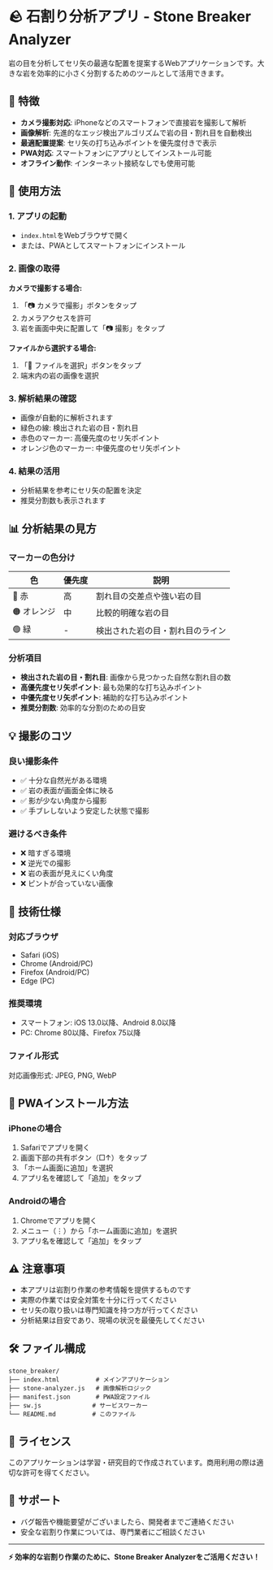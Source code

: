 # 🪨 石割り分析アプリ - Stone Breaker Analyzer

岩の目を分析してセリ矢の最適な配置を提案するWebアプリケーションです。大きな岩を効率的に小さく分割するためのツールとして活用できます。

## 📱 特徴

- **カメラ撮影対応**: iPhoneなどのスマートフォンで直接岩を撮影して解析
- **画像解析**: 先進的なエッジ検出アルゴリズムで岩の目・割れ目を自動検出
- **最適配置提案**: セリ矢の打ち込みポイントを優先度付きで表示
- **PWA対応**: スマートフォンにアプリとしてインストール可能
- **オフライン動作**: インターネット接続なしでも使用可能

## 🚀 使用方法

### 1. アプリの起動
- `index.html`をWebブラウザで開く
- または、PWAとしてスマートフォンにインストール

### 2. 画像の取得
**カメラで撮影する場合:**
1. 「📷 カメラで撮影」ボタンをタップ
2. カメラアクセスを許可
3. 岩を画面中央に配置して「📷 撮影」をタップ

**ファイルから選択する場合:**
1. 「📁 ファイルを選択」ボタンをタップ
2. 端末内の岩の画像を選択

### 3. 解析結果の確認
- 画像が自動的に解析されます
- 緑色の線: 検出された岩の目・割れ目
- 赤色のマーカー: 高優先度のセリ矢ポイント
- オレンジ色のマーカー: 中優先度のセリ矢ポイント

### 4. 結果の活用
- 分析結果を参考にセリ矢の配置を決定
- 推奨分割数も表示されます

## 📊 分析結果の見方

### マーカーの色分け
| 色 | 優先度 | 説明 |
|---|--------|------|
| 🔴 赤 | 高 | 割れ目の交差点や強い岩の目 |
| 🟠 オレンジ | 中 | 比較的明確な岩の目 |
| 🟢 緑 | - | 検出された岩の目・割れ目のライン |

### 分析項目
- **検出された岩の目・割れ目**: 画像から見つかった自然な割れ目の数
- **高優先度セリ矢ポイント**: 最も効果的な打ち込みポイント
- **中優先度セリ矢ポイント**: 補助的な打ち込みポイント
- **推奨分割数**: 効率的な分割のための目安

## 💡 撮影のコツ

### 良い撮影条件
- ✅ 十分な自然光がある環境
- ✅ 岩の表面が画面全体に映る
- ✅ 影が少ない角度から撮影
- ✅ 手ブレしないよう安定した状態で撮影

### 避けるべき条件
- ❌ 暗すぎる環境
- ❌ 逆光での撮影
- ❌ 岩の表面が見えにくい角度
- ❌ ピントが合っていない画像

## 🔧 技術仕様

### 対応ブラウザ
- Safari (iOS)
- Chrome (Android/PC)
- Firefox (Android/PC)
- Edge (PC)

### 推奨環境
- スマートフォン: iOS 13.0以降、Android 8.0以降
- PC: Chrome 80以降、Firefox 75以降

### ファイル形式
対応画像形式: JPEG, PNG, WebP

## 📱 PWAインストール方法

### iPhoneの場合
1. Safariでアプリを開く
2. 画面下部の共有ボタン（□↑）をタップ
3. 「ホーム画面に追加」を選択
4. アプリ名を確認して「追加」をタップ

### Androidの場合
1. Chromeでアプリを開く
2. メニュー（⋮）から「ホーム画面に追加」を選択
3. アプリ名を確認して「追加」をタップ

## ⚠️ 注意事項

- 本アプリは岩割り作業の参考情報を提供するものです
- 実際の作業では安全対策を十分に行ってください
- セリ矢の取り扱いは専門知識を持つ方が行ってください
- 分析結果は目安であり、現場の状況を最優先してください

## 🛠️ ファイル構成

```
stone_breaker/
├── index.html          # メインアプリケーション
├── stone-analyzer.js   # 画像解析ロジック
├── manifest.json       # PWA設定ファイル
├── sw.js              # サービスワーカー
└── README.md          # このファイル
```

## 📄 ライセンス

このアプリケーションは学習・研究目的で作成されています。商用利用の際は適切な許可を得てください。

## 🤝 サポート

- バグ報告や機能要望がございましたら、開発者までご連絡ください
- 安全な岩割り作業については、専門業者にご相談ください

---

**⚡ 効率的な岩割り作業のために、Stone Breaker Analyzerをご活用ください！**